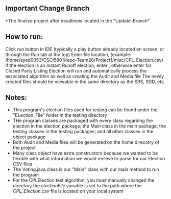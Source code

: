## Important Change Branch
*The finalize project after deadlineis located in the "Update-Branch"

## How to run:

Click run button in IDE (typically a play button already located on screen, or through the Run tab at the top)
Enter file location, (example: /home/syed0053/CSCI5801/repo-Team20/Project1/misc/CPL_Election.csv)
If the election is an Instant Runoff election, enter , otherwise enter for Closed Party Listing
Election will run and automatically process the associated algorithm as well as creating the Audit and Media file
The newly created files should be viewable in the same directory as the SRS, SDD, etc.


## Notes:
* This program's election files used for testing can be found under the "ELection_File" folder in the testing directory
* THe program classes are packaged with every class regarding the election in the election package; the Main class in the main package; the testing classes in the testing packages; and all other classes in the object package
* Both Audit and Media files will be generated on the home direcotry of the project
* Many class object have extra constructors because we wanted to be flexible with what information we would recieve to parse for our Election CSV files
* The Voting.java class is our "Main" class with our main method to run the program
* For the CPLElection test algorithm, you must manually changed the directory the _electionFile_ variable is set to the path where the _CPL_Election.csv_ file is located on your local system

